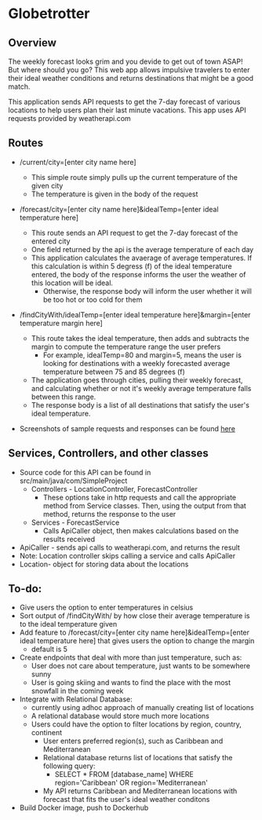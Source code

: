 # Globetrotter
## Overview
The weekly forecast looks grim and you devide to get out of town ASAP! But where should you go?
This web app allows impulsive travelers to enter their ideal weather conditions and returns destinations that might be a good match.

This application sends API requests to get the 7-day forecast of various locations to help users plan their last minute vacations.
This app uses API requests provided by weatherapi.com

## Routes
* /current/city=[enter city name here]
  * This simple route simply pulls up the current temperature of the given city
  * The temperature is given in the body of the request
* /forecast/city=[enter city name here]&idealTemp=[enter ideal temperature here]
  * This route sends an API request to get the 7-day forecast of the entered city
  * One field returned by the api is the average temperature of each day
  * This application calculates the avaerage of average temperatures. If this calculation is within 5 degress (f) of the ideal temperature entered, the body of the response informs the user the weather of this location will be ideal.
    * Otherwise, the response body will inform the user whether it will be too hot or too cold for them
* /findCityWith/idealTemp=[enter ideal temperature here]&margin=[enter temperature margin here]
  * This route takes the ideal temperature, then adds and subtracts the margin to compute the temperature range the user prefers
    * For example, idealTemp=80 and margin=5, means the user is looking for destinations with a weekly forecasted average temperature between 75 and 85 degrees (f)
  * The application goes through cities, pulling their weekly forecast, and calculating whether or not it's weekly average temperature falls between this range.
  * The response body is a list of all destinations that satisfy the user's ideal temperature.
  
* Screenshots of sample requests and responses can be found [here](https://github.com/bennett-cady/Globetrotter/issues/1)
  
## Services, Controllers, and other classes
* Source code for this API can be found in src/main/java/com/SimpleProject
  * Controllers - LocationController, ForecastController
    * These options take in http requests and call the appropriate method from Service classes. Then, using the output from that method, returns the response to the user
  * Services - ForecastService
    * Calls ApiCaller object, then makes calculations based on the results received
 * ApiCaller - sends api calls to weatherapi.com, and returns the result
 * Note: Location controller skips calling a service and calls ApiCaller
 * Location- object for storing data about the locations


## To-do:
* Give users the option to enter temperatures in celsius
* Sort output of /findCityWith/ by how close their average temperature is to the ideal temperature given
* Add feature to /forecast/city=[enter city name here]&idealTemp=[enter ideal temperature here] that gives users the option to change the margin
  * default is 5
* Create endpoints that deal with more than just temperature, such as:
  * User does not care about temperature, just wants to be somewhere sunny
  * User is going skiing and wants to find the place with the most snowfall in the coming week
* Integrate with Relational Database:
  * currently using adhoc approach of manually creating list of locations
  * A relational database would store much more locations
  * Users could have the option to filter locations by region, country, continent
    * User enters preferred region(s), such as Caribbean and Mediterranean
    * Relational database returns list of locations that satisfy the following query:
      * SELECT * FROM [database_name] WHERE region='Caribbean' OR region='Mediterranean'
    * My API returns Caribbean and Mediterranean locations with forecast that fits the user's ideal weather conditons
* Build Docker image, push to Dockerhub

